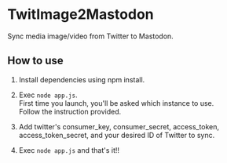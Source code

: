# TwitImage2Mastodon

Sync media image/video from Twitter to Mastodon.

## How to use
1. Install dependencies using npm install.

2. Exec `node app.js`.  
First time you launch, you'll be asked which instance to use.  
Follow the instruction provided.  

3. Add twitter's consumer_key, consumer_secret, access_token, access_token_secret, and your desired ID of Twitter to sync.  

4. Exec `node app.js` and that's it!!